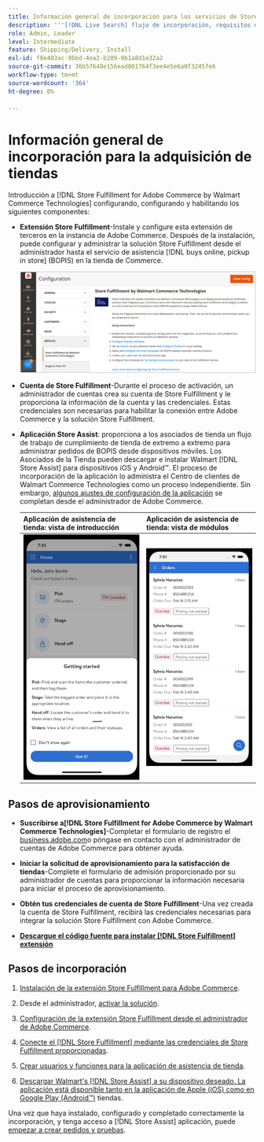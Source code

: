 ```yaml
---
title: Información general de incorporación para los servicios de Store Fulfillment
description: '''[!DNL Live Search] flujo de incorporación, requisitos del sistema, límites y limitaciones".'
role: Admin, Leader
level: Intermediate
feature: Shipping/Delivery, Install
exl-id: f8e403ac-9bbd-4ea2-b209-9b1a8d1e32a2
source-git-commit: 36b57648e156ead801764f3ee4e5e6a0f3245fe6
workflow-type: tm+mt
source-wordcount: '364'
ht-degree: 0%

---
```


# Información general de incorporación para la adquisición de tiendas

Introducción a [!DNL Store Fulfillment for Adobe Commerce by Walmart Commerce Technologies] configurando, configurando y habilitando los siguientes componentes:

- **Extensión Store Fulfillment**-Instale y configure esta extensión de terceros en la instancia de Adobe Commerce. Después de la instalación, puede configurar y administrar la solución Store Fulfillment desde el administrador hasta el servicio de asistencia [!DNL buys online, pickup in store] (BOPIS) en la tienda de Commerce.

  ![[!DNL Store Fulfillment Service] Configuración de en la vista de administración](assets/store-fulfillment-admin-home.png)

- **Cuenta de Store Fulfillment**-Durante el proceso de activación, un administrador de cuentas crea su cuenta de Store Fulfillment y le proporciona la información de la cuenta y las credenciales. Estas credenciales son necesarias para habilitar la conexión entre Adobe Commerce y la solución Store Fulfillment.

- **Aplicación Store Assist**: proporciona a los asociados de tienda un flujo de trabajo de cumplimiento de tienda de extremo a extremo para administrar pedidos de BOPIS desde dispositivos móviles. Los Asociados de la Tienda pueden descargar e instalar Walmart [!DNL Store Assist] para dispositivos iOS y Android™. El proceso de incorporación de la aplicación lo administra el Centro de clientes de Walmart Commerce Technologies como un proceso independiente. Sin embargo, [algunos ajustes de configuración de la aplicación](user-setup.md) se completan desde el administrador de Adobe Commerce.

  | Aplicación de asistencia de tienda: vista de introducción | Aplicación de asistencia de tienda: vista de módulos |
  |-------------------------------------------------------------------------------------------------------------|-----------------------------------------------------------------------------------------------|
  | ![[!DNL Store Assist App Getting Started] ver en dispositivo móvil](assets/store-assist-get-started-small.png) | ![[!DNL Store Assist App Orders view] en dispositivo móvil](assets/store-assist-orders-small.png) |

## Pasos de aprovisionamiento

- **Suscribirse a[!DNL Store Fulfillment for Adobe Commerce by Walmart Commerce Technologies]**-Completar el formulario de registro el [business.adobe.com](https://business.adobe.com/resources/store-fulfillment.html)o póngase en contacto con el administrador de cuentas de Adobe Commerce para obtener ayuda.

- **Iniciar la solicitud de aprovisionamiento para la satisfacción de tiendas**-Complete el formulario de admisión proporcionado por su administrador de cuentas para proporcionar la información necesaria para iniciar el proceso de aprovisionamiento.

- **Obtén tus credenciales de cuenta de Store Fulfillment**-Una vez creada la cuenta de Store Fulfillment, recibirá las credenciales necesarias para integrar la solución Store Fulfillment con Adobe Commerce.

- **[Descargue el código fuente para instalar [!DNL Store Fulfillment] extensión](install.md)**

## Pasos de incorporación

1. [Instalación de la extensión Store Fulfillment para Adobe Commerce](install.md).

1. Desde el administrador, [activar la solución](enable-general.md).

1. [Configuración de la extensión Store Fulfillment desde el administrador de Adobe Commerce](service-config-settings-overview.md).

1. [Conecte el [!DNL Store Fulfillment] mediante las credenciales de Store Fulfillment proporcionadas](connect-set-up-service.md).

1. [Crear usuarios y funciones para la aplicación de asistencia de tienda](user-setup.md).

1. [Descargar Walmart&#39;s [!DNL Store Assist] a su dispositivo deseado. La aplicación está disponible tanto en la aplicación de Apple (iOS) como en Google Play (Android™)](app-setup.md) tiendas.

Una vez que haya instalado, configurado y completado correctamente la incorporación, y tenga acceso a [!DNL Store Assist] aplicación, puede [empezar a crear pedidos y pruebas](test-and-deploy.md).
